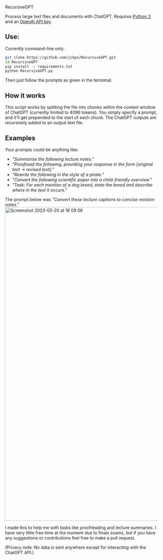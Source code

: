 RecursiveGPT

Process large text files and documents with ChatGPT. Requires [Python 3](https://www.python.org/downloads/) and an [OpenAI API key](https://platform.openai.com/account/api-keys).

## Use:

Currently command-line only.

```bash
git clone https://github.com/jckpn/RecursiveGPT.git
cd RecursiveGPT
pip install -r requirements.txt
python RecursiveGPT.py
```
Then just follow the prompts as given in the termimal.

## How it works

This script works by splitting the file into chunks within the context window of ChatGPT (currently limited to 4096 tokens).
You simply specify a prompt, and it'll get prepended to the start of each chunk.
The ChatGPT outputs are recursively added to an output text file.

## Examples

Your prompts could be anything like:
- _"Summarise the following lecture notes."_
- _"Proofread the following, providing your response in the form \[original text -> revised text\]."_
- _"Rewrite the following in the style of a pirate."_
- _"Convert the following scientific paper into a child-friendly overview."_
- _"Task: For each mention of a dog breed, state the breed and describe where in the text it occurs."_

The prompt below was _"Convert these lecture captions to concise revision notes."_
<img width="1033" alt="Screenshot 2023-05-20 at 16 09 06" src="https://github.com/jckpn/RecursiveGPT/assets/14837124/8b1a2fde-f11b-4ef7-9e27-fde418ee1418">

I made this to help me with tasks like proofreading and lecture summaries. I have very little free time at the moment due to finals exams, but if you have any suggestions or contributions feel free to make a pull request.

(Privacy note: No data is sent anywhere except for interacting with the ChatGPT API.)
